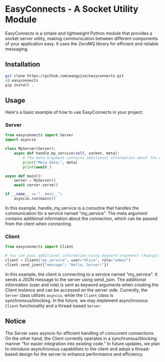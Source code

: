 # EasyConnects - A Socket Utility Module
EasyConnects is a simple and lightweight Python module that provides a socket server utility, making communication between different components of your application easy. It uses the ZeroMQ library for efficient and reliable messaging.

## Installation


```bash
git clone https://github.com/wangyize/easyconnects.git
cd easyconnects
pip install .
```
## Usage
Here's a basic example of how to use EasyConnects in your project:

### Server
```Python
from easyconnects import Server
import asyncio

class MyServer(Server):
    async def handle_my_service(self, socket, meta):
        # The meta argument contains additional information about the client.
        print("Meta data:", meta)
        print(await )

async def main():
    server = MyServer()
    await server.serve()

if __name__ == "__main__":
    asyncio.run(main())

```
In this example, handle_my_service is a coroutine that handles the communication for a service named "my_service". The meta argument contains additional information about the connection, which can be passed from the client when connecting.

### Client
```Python
from easyconnects import Client

# You can pass additional information using keyword arguments (kwargs)
client = Client("my_service", user="Alice", role="admin")
client.send_json({"message": "Hello, Server!"})

```
In this example, the client is connecting to a service named "my_service". It sends a JSON message to the server using send_json. The additional information (user and role) is sent as keyword arguments when creating the Client instance and can be accessed on the server side.
Currently, the `Server` class utilizes `asyncio`, while the `Client` class is synchronous/blocking. In the future, we may implement asynchronous `Client` functionality and a thread-based `Server`.

## Notice
The Server uses asyncio for efficient handling of concurrent connections. On the other hand, the Client currently operates in a synchronous/blocking manner "for easier integration into existing code." In future updates, we plan to introduce asynchronous capabilities to the client and adopt a thread-based design for the server to enhance performance and efficiency.